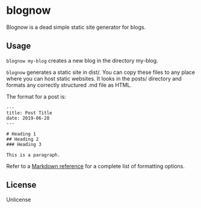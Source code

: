 # blognow
Blognow is a dead simple static site generator for blogs.

## Usage

`blognow my-blog` creates a new blog in the directory my-blog.

`blognow` generates a static site in dist/. You can copy these files to any
place where you can host static websites. It looks in the posts/ directory
and formats any correctly structured .md file as HTML.

The format for a post is:

```
---
title: Post Title
date: 2019-06-28
---

# Heading 1
## Heading 2
### Heading 3

This is a paragraph.
```

Refer to a [Markdown reference](https://github.com/adam-p/markdown-here/wiki/Markdown-Cheatsheet)
for a complete list of formatting options.

## License
Unlicense
